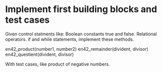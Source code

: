 # Implement first building blocks and test cases

Given control statments like:
Boolean constants true and false.
Relational operators.
if and while statements, implement these methods.

en42_product(number1, number2)
en42_remainder(divident, divisor)
en42_questient(divident, divisor)

With test cases, like product of negative numbers.
